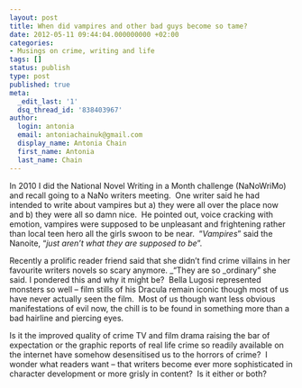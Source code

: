 ```yaml
---
layout: post
title: When did vampires and other bad guys become so tame?
date: 2012-05-11 09:44:04.000000000 +02:00
categories:
- Musings on crime, writing and life
tags: []
status: publish
type: post
published: true
meta:
  _edit_last: '1'
  dsq_thread_id: '838403967'
author:
  login: antonia
  email: antoniachainuk@gmail.com
  display_name: Antonia Chain
  first_name: Antonia
  last_name: Chain
---
```

In 2010 I did the National Novel Writing in a Month challenge (NaNoWriMo) and recall going to a NaNo writers meeting.  One writer said he had intended to write about vampires but a) they were all over the place now and b) they were all so damn nice.  He pointed out, voice cracking with emotion, vampires were supposed to be unpleasant and frightening rather than local teen hero all the girls swoon to be near.  “_Vampires_” said the Nanoite, “_just aren’t what they are supposed to be_”.

<!--more-->

Recently a prolific reader friend said that she didn’t find crime villains in her favourite writers novels so scary anymore. _“They are so _ordinary” she said. I pondered this and why it might be?  Bella Lugosi represented monsters so well – film stills of his Dracula remain iconic though most of us have never actually seen the film.  Most of us though want less obvious manifestations of evil now, the chill is to be found in something more than a bad hairline and piercing eyes.

Is it the improved quality of crime TV and film drama raising the bar of expectation or the graphic reports of real life crime so readily available on the internet have somehow desensitised us to the horrors of crime?  I wonder what readers want – that writers become ever more sophisticated in character development or more grisly in content?  Is it either or both?
